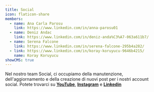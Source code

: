 ```yaml
---
title: Social
icon: flaticon-share
members:
  - name: Ana Carla Parosu
    link: https://www.linkedin.com/in/anna-parosu01
  - name: Deniz Andac
    link: https://www.linkedin.com/in/deniz-anda%C3%A7-063a611b7/
  - name: Serena Falcone
    link: https://www.linkedin.com/in/serena-falcone-295b4a282/
  - link: https://www.linkedin.com/in/koray-koruyucu-9646b4215/
    name: Koray Koruyucu
showCMS: true
---
```

Nel nostro team Social, ci occupiamo della manutenzione, dell'aggiornamento e della creazione di nuovi post per i nostri account social. Potete trovarci su **[YouTube](https://www.youtube.com/@MiLegoalTerritorio)**, **[Instagram](https://www.instagram.com/milego_al_territorio/)** e **[Linkedin](https://www.linkedin.com/company/mi-lego-al-territorio/?viewAsMember=true)**